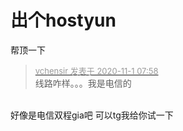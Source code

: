 # 出个hostyun


帮顶一下

<div class="quote"><blockquote><font size="2"><a href="https://www.hostloc.com/forum.php?mod=redirect&amp;goto=findpost&amp;pid=9383671&amp;ptid=760769" target="_blank"><font color="#999999">vchensir 发表于 2020-11-1 07:58</font></a></font><br />
线路咋样。。。我是电信的</blockquote></div><br />
好像是电信双程gia吧 可以tg我给你试一下
